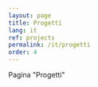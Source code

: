 ```yaml
---
layout: page
title: Progetti
lang: it
ref: projects
permalink: /it/progetti
order: 4
---
```


Pagina "Progetti"
